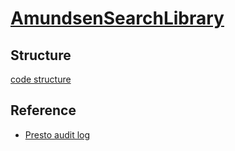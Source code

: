 # [AmundsenSearchLibrary](https://github.com/lyft/amundsensearchlibrary)

## Structure
[code structure](https://github.com/lyft/amundsensearchlibrary#code-structure)



## Reference
- [Presto audit log](https://aws.amazon.com/blogs/big-data/custom-log-presto-query-events-on-amazon-emr-for-auditing-and-performance-insights/)

